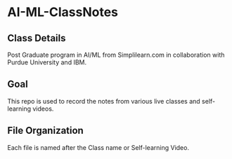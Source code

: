 # AI-ML-ClassNotes
## Class Details
Post Graduate program in AI/ML from Simplilearn.com in collaboration with Purdue University and IBM.

## Goal
This repo is used to record the notes from various live classes and self-learning videos.

## File Organization
Each file is named after the Class name or Self-learning Video. 

